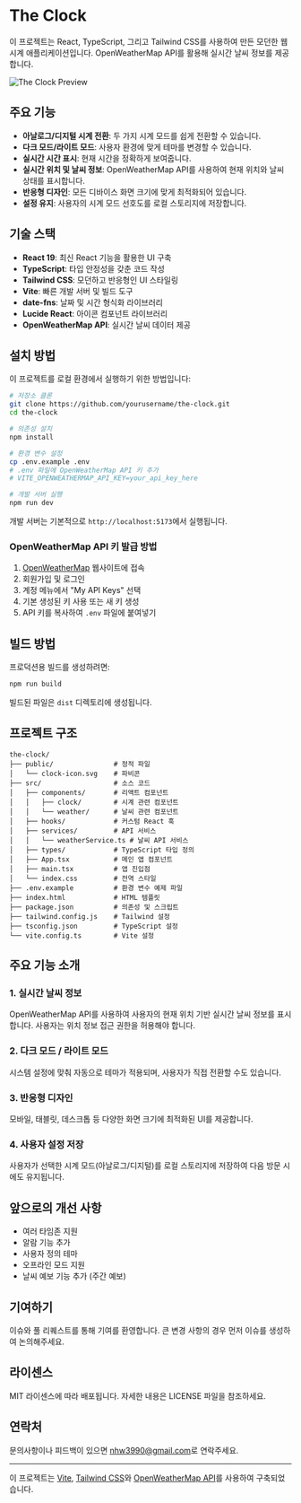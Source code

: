 # The Clock

이 프로젝트는 React, TypeScript, 그리고 Tailwind CSS를 사용하여 만든 모던한 웹 시계 애플리케이션입니다. OpenWeatherMap API를 활용해 실시간 날씨 정보를 제공합니다.

![The Clock Preview](https://via.placeholder.com/800x450.png?text=The+Clock+Preview)

## 주요 기능

- **아날로그/디지털 시계 전환**: 두 가지 시계 모드를 쉽게 전환할 수 있습니다.
- **다크 모드/라이트 모드**: 사용자 환경에 맞게 테마를 변경할 수 있습니다.
- **실시간 시간 표시**: 현재 시간을 정확하게 보여줍니다.
- **실시간 위치 및 날씨 정보**: OpenWeatherMap API를 사용하여 현재 위치와 날씨 상태를 표시합니다.
- **반응형 디자인**: 모든 디바이스 화면 크기에 맞게 최적화되어 있습니다.
- **설정 유지**: 사용자의 시계 모드 선호도를 로컬 스토리지에 저장합니다.

## 기술 스택

- **React 19**: 최신 React 기능을 활용한 UI 구축
- **TypeScript**: 타입 안정성을 갖춘 코드 작성
- **Tailwind CSS**: 모던하고 반응형인 UI 스타일링
- **Vite**: 빠른 개발 서버 및 빌드 도구
- **date-fns**: 날짜 및 시간 형식화 라이브러리
- **Lucide React**: 아이콘 컴포넌트 라이브러리
- **OpenWeatherMap API**: 실시간 날씨 데이터 제공

## 설치 방법

이 프로젝트를 로컬 환경에서 실행하기 위한 방법입니다:

```bash
# 저장소 클론
git clone https://github.com/yourusername/the-clock.git
cd the-clock

# 의존성 설치
npm install

# 환경 변수 설정
cp .env.example .env
# .env 파일에 OpenWeatherMap API 키 추가
# VITE_OPENWEATHERMAP_API_KEY=your_api_key_here

# 개발 서버 실행
npm run dev
```

개발 서버는 기본적으로 `http://localhost:5173`에서 실행됩니다.

### OpenWeatherMap API 키 발급 방법

1. [OpenWeatherMap](https://openweathermap.org/) 웹사이트에 접속
2. 회원가입 및 로그인
3. 계정 메뉴에서 "My API Keys" 선택
4. 기본 생성된 키 사용 또는 새 키 생성
5. API 키를 복사하여 `.env` 파일에 붙여넣기

## 빌드 방법

프로덕션용 빌드를 생성하려면:

```bash
npm run build
```

빌드된 파일은 `dist` 디렉토리에 생성됩니다.

## 프로젝트 구조

```
the-clock/
├── public/               # 정적 파일
│   └── clock-icon.svg    # 파비콘
├── src/                  # 소스 코드
│   ├── components/       # 리액트 컴포넌트
│   │   ├── clock/        # 시계 관련 컴포넌트
│   │   └── weather/      # 날씨 관련 컴포넌트
│   ├── hooks/            # 커스텀 React 훅
│   ├── services/         # API 서비스
│   │   └── weatherService.ts # 날씨 API 서비스
│   ├── types/            # TypeScript 타입 정의
│   ├── App.tsx           # 메인 앱 컴포넌트
│   ├── main.tsx          # 앱 진입점
│   └── index.css         # 전역 스타일
├── .env.example          # 환경 변수 예제 파일
├── index.html            # HTML 템플릿
├── package.json          # 의존성 및 스크립트
├── tailwind.config.js    # Tailwind 설정
├── tsconfig.json         # TypeScript 설정
└── vite.config.ts        # Vite 설정
```

## 주요 기능 소개

### 1. 실시간 날씨 정보

OpenWeatherMap API를 사용하여 사용자의 현재 위치 기반 실시간 날씨 정보를 표시합니다. 사용자는 위치 정보 접근 권한을 허용해야 합니다.

### 2. 다크 모드 / 라이트 모드

시스템 설정에 맞춰 자동으로 테마가 적용되며, 사용자가 직접 전환할 수도 있습니다.

### 3. 반응형 디자인

모바일, 태블릿, 데스크톱 등 다양한 화면 크기에 최적화된 UI를 제공합니다.

### 4. 사용자 설정 저장

사용자가 선택한 시계 모드(아날로그/디지털)를 로컬 스토리지에 저장하여 다음 방문 시에도 유지됩니다.

## 앞으로의 개선 사항

- 여러 타임존 지원
- 알람 기능 추가
- 사용자 정의 테마
- 오프라인 모드 지원
- 날씨 예보 기능 추가 (주간 예보)

## 기여하기

이슈와 풀 리퀘스트를 통해 기여를 환영합니다. 큰 변경 사항의 경우 먼저 이슈를 생성하여 논의해주세요.

## 라이센스

MIT 라이센스에 따라 배포됩니다. 자세한 내용은 LICENSE 파일을 참조하세요.

## 연락처

문의사항이나 피드백이 있으면 [nhw3990@gmail.com](mailto:nhw3990@gmail.com)로 연락주세요.

---

이 프로젝트는 [Vite](https://vitejs.dev/), [Tailwind CSS](https://tailwindcss.com/)와 [OpenWeatherMap API](https://openweathermap.org/api)를 사용하여 구축되었습니다.
